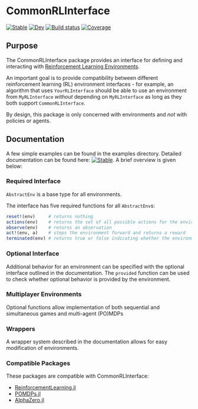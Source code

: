# CommonRLInterface

[![Stable](https://img.shields.io/badge/docs-stable-blue.svg)](https://JuliaReinforcementLearning.github.io/CommonRLInterface.jl/stable)
[![Dev](https://img.shields.io/badge/docs-dev-blue.svg)](https://JuliaReinforcementLearning.github.io/CommonRLInterface.jl/dev)
[![Build status](https://github.com/JuliaReinforcementLearning/CommonRLInterface.jl/workflows/CI/badge.svg)](https://github.com/JuliaReinforcementLearning/CommonRLInterface.jl/actions)
[![Coverage](https://codecov.io/gh/JuliaReinforcementLearning/CommonRLInterface.jl/branch/master/graph/badge.svg)](https://codecov.io/gh/JuliaReinforcementLearning/CommonRLInterface.jl)
<!--[![Build Status](https://travis-ci.com/JuliaReinforcementLearning/CommonRLInterface.jl.svg?branch=master)](https://travis-ci.com/JuliaReinforcementLearning/CommonRLInterface.jl)-->

## Purpose

The CommonRLInterface package provides an interface for defining and interacting with [Reinforcement Learning Environments](http://incompleteideas.net/book/first/ebook/node28.html).

An important goal is to provide compatibility between different reinforcement learning (RL) environment interfaces - for example, an algorithm that uses `YourRLInterface` should be able to use an environment from `MyRLInterface` *without* depending on `MyRLInterface` as long as they both support `CommonRLInterface`.

By design, this package is only concerned with environments and *not* with policies or agents.

## Documentation

A few simple examples can be found in the examples directory. Detailed documentation can be found here: [![Stable](https://img.shields.io/badge/docs-stable-blue.svg)](https://JuliaReinforcementLearning.github.io/CommonRLInterface.jl/stable). A brief overview is given below:

### Required Interface

`AbstractEnv` is a base type for all environments.

The interface has five required functions for all `AbstractEnv`s:
```julia
reset!(env)     # returns nothing
actions(env)    # returns the set of all possible actions for the environment
observe(env)    # returns an observation
act!(env, a)    # steps the environment forward and returns a reward
terminated(env) # returns true or false indicating whether the environment has finished
```

### Optional Interface

Additional behavior for an environment can be specified with the optional interface outlined in the documentation. The `provided` function can be used to check whether optional behavior is provided by the environment.

### Multiplayer Environments

Optional functions allow implementation of both sequential and simultaneous games and multi-agent (PO)MDPs

### Wrappers

A wrapper system described in the documentation allows for easy modification of environments.

### Compatible Packages

These packages are compatible with CommonRLInterface:

- [ReinforcementLearning.jl](https://github.com/JuliaReinforcementLearning/ReinforcementLearning.jl)
- [POMDPs.jl](https://github.com/JuliaPOMDP/POMDPs.jl)
- [AlphaZero.jl](https://github.com/jonathan-laurent/AlphaZero.jl)
